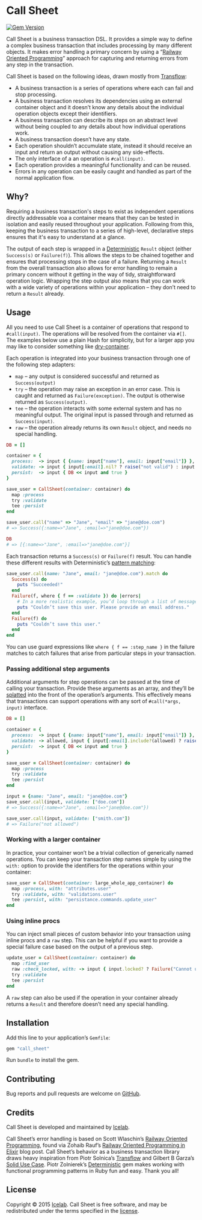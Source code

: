 [gem]: https://rubygems.org/gems/call_sheet

# Call Sheet

[![Gem Version](https://img.shields.io/gem/v/call_sheet.svg)][gem]

Call Sheet is a business transaction DSL. It provides a simple way to define a complex business transaction that includes processing by many different objects. It makes error handling a primary concern by using a “[Railway Oriented Programming](http://fsharpforfunandprofit.com/rop/)” approach for capturing and returning errors from any step in the transaction.

Call Sheet is based on the following ideas, drawn mostly from [Transflow](http://github.com/solnic/transflow):

* A business transaction is a series of operations where each can fail and stop processing.
* A business transaction resolves its dependencies using an external container object and it doesn’t know any details about the individual operation objects except their identifiers.
* A business transaction can describe its steps on an abstract level without being coupled to any details about how individual operations work.
* A business transaction doesn’t have any state.
* Each operation shouldn’t accumulate state, instead it should receive an input and return an output without causing any side-effects.
* The only interface of a an operation is `#call(input)`.
* Each operation provides a meaningful functionality and can be reused.
* Errors in any operation can be easily caught and handled as part of the normal application flow.

## Why?

Requiring a business transaction's steps to exist as independent operations directly addressable voa a container means that they can be tested in isolation and easily reused throughout your application. Following from this, keeping the business transaction to a series of high-level, declarative steps ensures that it's easy to understand at a glance.

The output of each step is wrapped in a [Deterministic](https://github.com/pzol/deterministic) `Result` object (either `Success(s)` or `Failure(f)`). This allows the steps to be chained together and ensures that processing stops in the case of a failure. Returning a `Result` from the overall transaction also allows for error handling to remain a primary concern without it getting in the way of tidy, straightforward operation logic. Wrapping the step output also means that you can work with a wide variety of operations within your application – they don’t need to return a `Result` already.

## Usage

All you need to use Call Sheet is a container of operations that respond to `#call(input)`. The operations will be resolved from the container via `#[]`. The examples below use a plain Hash for simplicity, but for a larger app you may like to consider something like [dry-container](https://github.com/dryrb/dry-container).

Each operation is integrated into your business transaction through one of the following step adapters:

* `map` – any output is considered successful and returned as `Success(output)`
* `try` – the operation may raise an exception in an error case. This is caught and returned as `Failure(exception)`. The output is otherwise returned as `Success(output)`.
* `tee` – the operation interacts with some external system and has no meaningful output. The original input is passed through and returned as `Success(input)`.
* `raw` – the operation already returns its own `Result` object, and needs no special handling.

```ruby
DB = []

container = {
  process:  -> input { {name: input["name"], email: input["email"]} },
  validate: -> input { input[:email].nil? ? raise("not valid") : input },
  persist:  -> input { DB << input and true }
}

save_user = CallSheet(container: container) do
  map :process
  try :validate
  tee :persist
end

save_user.call("name" => "Jane", "email" => "jane@doe.com")
# => Success({:name=>"Jane", :email=>"jane@doe.com"})

DB
# => [{:name=>"Jane", :email=>"jane@doe.com"}]
```

Each transaction returns a `Success(s)` or `Failure(f)` result. You can handle these different results with Deterministic’s [pattern matching](https://github.com/pzol/deterministic#pattern-matching):

```ruby
save_user.call(name: "Jane", email: "jane@doe.com").match do
  Success(s) do
    puts "Succeeded!"
  end
  Failure(f, where { f == :validate }) do |errors|
    # In a more realistic example, you’d loop through a list of messages in `errors`.
    puts "Couldn’t save this user. Please provide an email address."
  end
  Failure(f) do
    puts "Couldn’t save this user."
  end
end
```

You can use guard expressions like `where { f == :step_name }` in the failure matches to catch failures that arise from particular steps in your transaction.

### Passing additional step arguments

Additional arguments for step operations can be passed at the time of calling your transaction. Provide these arguments as an array, and they’ll be [splatted](https://endofline.wordpress.com/2011/01/21/the-strange-ruby-splat/) into the front of the operation’s arguments. This effectively means that transactions can support operations with any sort of `#call(*args, input)` interface.

```ruby
DB = []

container = {
  process:  -> input { {name: input["name"], email: input["email"]} },
  validate: -> allowed, input { input[:email].include?(allowed) ? raise("not allowed") : input },
  persist:  -> input { DB << input and true }
}

save_user = CallSheet(container: container) do
  map :process
  try :validate
  tee :persist
end

input = {name: "Jane", email: "jane@doe.com"}
save_user.call(input, validate: ["doe.com"])
# => Success({:name=>"Jane", :email=>"jane@doe.com"})

save_user.call(input, validate: ["smith.com"])
# => Failure("not allowed")
```

### Working with a larger container

In practice, your container won’t be a trivial collection of generically named operations. You can keep your transaction step names simple by using the `with:` option to provide the identifiers for the operations within your container:

```ruby
save_user = CallSheet(container: large_whole_app_container) do
  map :process, with: "attributes.user"
  try :validate, with: "validations.user"
  tee :persist, with: "persistance.commands.update_user"
end
```

### Using inline procs

You can inject small pieces of custom behavior into your transaction using inline procs and a `raw` step. This can be helpful if you want to provide a special failure case based on the output of a previous step.

```ruby
update_user = CallSheet(container: container) do
  map :find_user
  raw :check_locked, with: -> input { input.locked? ? Failure("Cannot update locked user") : Success(input) }
  try :validate
  tee :persist
end
```

A `raw` step can also be used if the operation in your container already returns a `Result` and therefore doesn’t need any special handling.

## Installation

Add this line to your application’s `Gemfile`:

```ruby
gem "call_sheet"
```

Run `bundle` to install the gem.

## Contributing

Bug reports and pull requests are welcome on [GitHub](http://github.com/icelab/call_sheet).

## Credits

Call Sheet is developed and maintained by [Icelab](http://icelab.com.au/).

Call Sheet’s error handling is based on Scott Wlaschin’s [Railway Oriented Programming](http://fsharpforfunandprofit.com/rop/), found via Zohaib Rauf’s [Railway Oriented Programming in Elixir](http://zohaib.me/railway-programming-pattern-in-elixir/) blog post. Call Sheet’s behavior as a business transaction library draws heavy inspiration from Piotr Solnica’s [Transflow](http://github.com/solnic/transflow) and Gilbert B Garza’s [Solid Use Case](https://github.com/mindeavor/solid_use_case). Piotr Zolnierek’s [Deterministic](https://github.com/pzol/deterministic) gem makes working with functional programming patterns in Ruby fun and easy. Thank you all!

## License

Copyright © 2015 [Icelab](http://icelab.com.au/). Call Sheet is free software, and may be redistributed under the terms specified in the [license](LICENSE.md).
